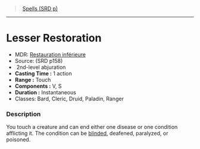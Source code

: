 ﻿---
!SpellItem
Family: SpellVO
Name: Lesser Restoration
AltName: '[Restauration inférieure](hd_spells_restauration_inferieure.md)'
Type: abjuration
Level: 2
CastingTime: 1 action
Range: Touch
Components: V, S
Duration: Instantaneous
Classes: Bard, Cleric, Druid, Paladin, Ranger
Source: (SRD p158)
Id: spells_vo.md#lesser-restoration
ParentLink: spells_vo.md#spells-srd-p
ParentName: Spells (SRD p)
NameLevel: 1
Attributes: {}
---
> [Spells (SRD p)](srd_spells.md)

---

# Lesser Restoration

- MDR: [Restauration inférieure](hd_spells_restauration_inferieure.md)
- Source: (SRD p158)
-  2nd-level abjuration
- **Casting Time :** 1 action
- **Range :** Touch
- **Components :** V, S
- **Duration :** Instantaneous
- Classes: Bard, Cleric, Druid, Paladin, Ranger

### Description

You touch a creature and can end either one disease or one condition afflicting it. The condition can be [blinded](srd_conditions_blinded.md), deafened, paralyzed, or poisoned.

